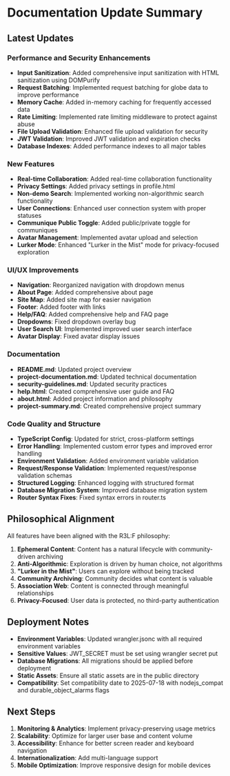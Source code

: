 # Documentation Update Summary

## Latest Updates

### Performance and Security Enhancements
- **Input Sanitization**: Added comprehensive input sanitization with HTML sanitization using DOMPurify
- **Request Batching**: Implemented request batching for globe data to improve performance
- **Memory Cache**: Added in-memory caching for frequently accessed data
- **Rate Limiting**: Implemented rate limiting middleware to protect against abuse
- **File Upload Validation**: Enhanced file upload validation for security
- **JWT Validation**: Improved JWT validation and expiration checks
- **Database Indexes**: Added performance indexes to all major tables

### New Features
- **Real-time Collaboration**: Added real-time collaboration functionality
- **Privacy Settings**: Added privacy settings in profile.html
- **Non-demo Search**: Implemented working non-algorithmic search functionality
- **User Connections**: Enhanced user connection system with proper statuses
- **Communique Public Toggle**: Added public/private toggle for communiques
- **Avatar Management**: Implemented avatar upload and selection
- **Lurker Mode**: Enhanced "Lurker in the Mist" mode for privacy-focused exploration

### UI/UX Improvements
- **Navigation**: Reorganized navigation with dropdown menus
- **About Page**: Added comprehensive about page
- **Site Map**: Added site map for easier navigation
- **Footer**: Added footer with links
- **Help/FAQ**: Added comprehensive help and FAQ page
- **Dropdowns**: Fixed dropdown overlay bug
- **User Search UI**: Implemented improved user search interface
- **Avatar Display**: Fixed avatar display issues

### Documentation
- **README.md**: Updated project overview
- **project-documentation.md**: Updated technical documentation
- **security-guidelines.md**: Updated security practices
- **help.html**: Created comprehensive user guide and FAQ
- **about.html**: Added project information and philosophy
- **project-summary.md**: Created comprehensive project summary

### Code Quality and Structure
- **TypeScript Config**: Updated for strict, cross-platform settings
- **Error Handling**: Implemented custom error types and improved error handling
- **Environment Validation**: Added environment variable validation
- **Request/Response Validation**: Implemented request/response validation schemas
- **Structured Logging**: Enhanced logging with structured format
- **Database Migration System**: Improved database migration system
- **Router Syntax Fixes**: Fixed syntax errors in router.ts

## Philosophical Alignment
All features have been aligned with the R3L:F philosophy:
1. **Ephemeral Content**: Content has a natural lifecycle with community-driven archiving
2. **Anti-Algorithmic**: Exploration is driven by human choice, not algorithms
3. **"Lurker in the Mist"**: Users can explore without being tracked
4. **Community Archiving**: Community decides what content is valuable
5. **Association Web**: Content is connected through meaningful relationships
6. **Privacy-Focused**: User data is protected, no third-party authentication

## Deployment Notes
- **Environment Variables**: Updated wrangler.jsonc with all required environment variables
- **Sensitive Values**: JWT_SECRET must be set using wrangler secret put
- **Database Migrations**: All migrations should be applied before deployment
- **Static Assets**: Ensure all static assets are in the public directory
- **Compatibility**: Set compatibility date to 2025-07-18 with nodejs_compat and durable_object_alarms flags

## Next Steps
1. **Monitoring & Analytics**: Implement privacy-preserving usage metrics
2. **Scalability**: Optimize for larger user base and content volume
3. **Accessibility**: Enhance for better screen reader and keyboard navigation
4. **Internationalization**: Add multi-language support
5. **Mobile Optimization**: Improve responsive design for mobile devices
